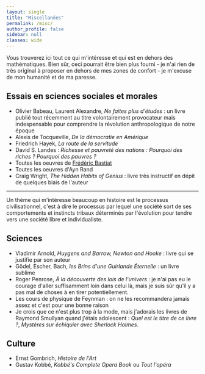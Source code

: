 ```yaml
---
layout: single
title: "Miscellanées"
permalink: /misc/
author_profile: false
sidebar: null
classes: wide
---
```

Vous trouverez ici tout ce qui m'intéresse et qui est en dehors des mathématiques. Bien sûr, ceci pourrait être bien plus fourni - je n'ai rien de très original à proposer en dehors de mes zones de confort - je m'excuse de mon humanité et de ma paresse.

## Essais en sciences sociales et morales
- Olivier Babeau, Laurent Alexandre, *Ne faites plus d'études* : un livre publié tout récemment au titre volontairement provocateur mais indespensable pour comprendre la révolution anthropologique de notre époque
- Alexis de Tocqueville, *De la démocratie en Amérique*
- Friedrich Hayek, *La route de la servitude*
- David S. Landes : *Richesse et pauvreté des nations : Pourquoi des riches ? Pourquoi des pauvres ?*
- Toutes les oeuvres de [Frédéric Bastiat](http://bastiat.org/)
- Toutes les oeuvres d'Ayn Rand
- Craig Wright, *The Hidden Habits of Genius* : livre très instructif en dépit de quelques biais de l'auteur
---
Un thème qui m'intéresse beaucoup en histoire est le processus civilisationnel, c'est à dire le processus par lequel une société sort de ses comportements et instincts tribaux déterminés par l'évolution pour tendre vers une société libre et individualiste.
## Sciences
- Vladimir Arnold, *Huygens and Barrow, Newton and Hooke* : livre qui se justifie par son auteur
- Gödel, Escher, Bach, *les Brins d'une Guirlande Éternelle* : un livre sublime
- Roger Penrose, *À la découverte des lois de l'univers* : je n'ai pas eu le courage d'aller suffisamment loin dans celui là, mais je suis sûr qu'il y a pas mal de choses à en tirer potentiellement.
- Les cours de physique de Feynman : on ne les recommandera jamais assez et c'est pour une bonne raison
- Je crois que ce n'est plus trop à la mode, mais j'adorais les livres de Raymond Smullyan quand j'étais adolescent : *Quel est le titre de ce livre ?*, *Mystères sur échiquier avec Sherlock Holmes*. 

## Culture
- Ernst Gombrich, *Histoire de l'Art*
- Gustav Kobbé, *Kobbé's Complete Opera Book* ou *Tout l'opéra*






